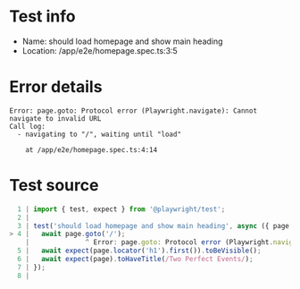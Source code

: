# Test info

- Name: should load homepage and show main heading
- Location: /app/e2e/homepage.spec.ts:3:5

# Error details

```
Error: page.goto: Protocol error (Playwright.navigate): Cannot navigate to invalid URL
Call log:
  - navigating to "/", waiting until "load"

    at /app/e2e/homepage.spec.ts:4:14
```

# Test source

```ts
  1 | import { test, expect } from '@playwright/test';
  2 |
  3 | test('should load homepage and show main heading', async ({ page }) => {
> 4 |   await page.goto('/');
    |              ^ Error: page.goto: Protocol error (Playwright.navigate): Cannot navigate to invalid URL
  5 |   await expect(page.locator('h1').first()).toBeVisible();
  6 |   await expect(page).toHaveTitle(/Two Perfect Events/);
  7 | });
  8 |
```